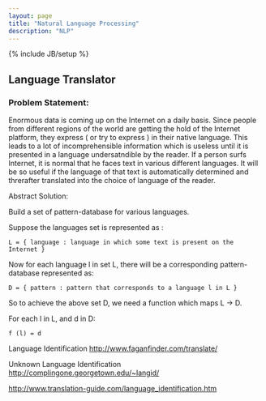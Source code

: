 ```yaml
---
layout: page
title: "Natural Language Processing"
description: "NLP"
---
```


{% include JB/setup %}

## Language Translator

### Problem Statement:

Enormous data is coming up on the Internet on a daily basis. Since people from different regions of the world are getting the hold of the Internet platform, they express ( or try to express ) in their native language. This leads to a lot of incomprehensible information which is useless until it is presented in a language undersatndible by the reader. If a person surfs Internet, it is normal that he faces text in various different languages. It will be so useful if the language of that text is automatically determined and threrafter translated into the choice of language of the reader.

Abstract Solution:

Build a set of pattern-database for various languages.

Suppose the languages set is represented as :

    L = { language : language in which some text is present on the Internet }

Now for each language  l in set L, there will be a corresponding pattern-database represented as:

    D = { pattern : pattern that corresponds to a language l in L }

So to achieve the above set D, we need a function which maps L -> D.

For each l in L, and d in D:

    f (l) = d


Language Identification <http://www.faganfinder.com/translate/>

Unknown Language Identification <http://complingone.georgetown.edu/~langid/>

<http://www.translation-guide.com/language_identification.htm>
